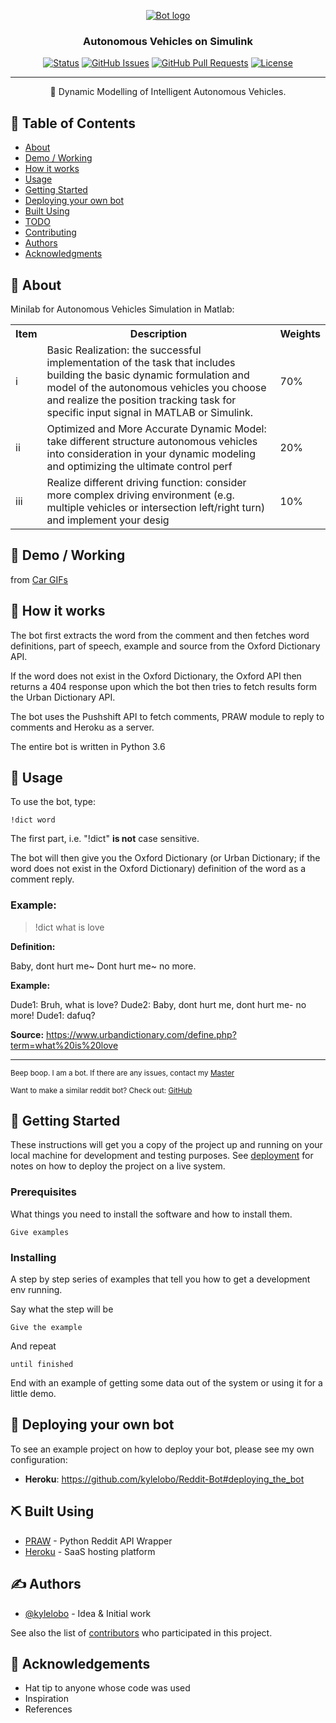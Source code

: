 <p align="center">
  <a href="" rel="noopener">
 <img src="https://logodix.com/logo/1729492.png" alt="Bot logo"></a>
</p>

<h3 align="center">Autonomous Vehicles on Simulink</h3>

<div align="center">

[![Status](https://img.shields.io/badge/status-active-success.svg)]()
[![GitHub Issues](https://img.shields.io/github/issues/CEG5303/Autonomous-Vehicles-Simulink?style=plastic)](https://github.com/CEG5303/Autonomous-Vehicles-Simulink/issues)
[![GitHub Pull Requests](https://img.shields.io/github/issues-pr/CEG5303/Autonomous-Vehicles-Simulink)](https://github.com/kylelobo/The-Documentation-Compendium/pulls)
[![License](https://img.shields.io/badge/license-MIT-blue.svg)](/LICENSE)

</div>

---

<p align="center"> 🚗 Dynamic Modelling of Intelligent Autonomous Vehicles.
    <br> 
</p>

## 📝 Table of Contents

- [About](#about)
- [Demo / Working](#demo)
- [How it works](#working)
- [Usage](#usage)
- [Getting Started](#getting_started)
- [Deploying your own bot](#deployment)
- [Built Using](#built_using)
- [TODO](../TODO.md)
- [Contributing](../CONTRIBUTING.md)
- [Authors](#authors)
- [Acknowledgments](#acknowledgement)

## 🧐 About <a name = "about"></a>

Minilab for Autonomous Vehicles Simulation in Matlab:
<table style="width:100%">
  <tr></tr>
    <th>Item</th>
    <th>Description</th>
    <th>Weights</th>
  <tr>
    <td>i</td>
    <td>Basic Realization: the successful implementation of the task that includes building the basic dynamic formulation and model of the autonomous vehicles you choose and realize the position tracking task for specific input signal in MATLAB or Simulink.</td>
    <td>70%</td>
  </tr>
  <tr>
    <td>ii</td>
    <td>Optimized and More Accurate Dynamic Model: take different structure autonomous vehicles into consideration in your dynamic modeling and optimizing the ultimate control perf</td>
    <td>20%</td>
  </tr>
  <tr>
    <td>iii</td>
    <td>Realize different driving function: consider more complex driving environment (e.g. multiple vehicles or intersection left/right turn) and implement your desig</td>
    <td>10%</td>
  </tr>
</table>

## 🎥 Demo / Working <a name = "demo"></a>

<div class="tenor-gif-embed" data-postid="14176897" data-share-method="host" data-aspect-ratio="1.51095" data-width="50%">from <a href="https://tenor.com/search/car-gifs">Car GIFs</a></div> <script type="text/javascript" async src="https://tenor.com/embed.js"></script>

## 💭 How it works <a name = "working"></a>

The bot first extracts the word from the comment and then fetches word definitions, part of speech, example and source from the Oxford Dictionary API.

If the word does not exist in the Oxford Dictionary, the Oxford API then returns a 404 response upon which the bot then tries to fetch results form the Urban Dictionary API.

The bot uses the Pushshift API to fetch comments, PRAW module to reply to comments and Heroku as a server.

The entire bot is written in Python 3.6

## 🎈 Usage <a name = "usage"></a>

To use the bot, type:

```
!dict word
```

The first part, i.e. "!dict" **is not** case sensitive.

The bot will then give you the Oxford Dictionary (or Urban Dictionary; if the word does not exist in the Oxford Dictionary) definition of the word as a comment reply.

### Example:

> !dict what is love

**Definition:**

Baby, dont hurt me~
Dont hurt me~ no more.

**Example:**

Dude1: Bruh, what is love?
Dude2: Baby, dont hurt me, dont hurt me- no more!
Dude1: dafuq?

**Source:** https://www.urbandictionary.com/define.php?term=what%20is%20love

---

<sup>Beep boop. I am a bot. If there are any issues, contact my [Master](https://www.reddit.com/message/compose/?to=PositivePlayer1&subject=/u/Wordbook_Bot)</sup>

<sup>Want to make a similar reddit bot? Check out: [GitHub](https://github.com/kylelobo/Reddit-Bot)</sup>

## 🏁 Getting Started <a name = "getting_started"></a>

These instructions will get you a copy of the project up and running on your local machine for development and testing purposes. See [deployment](#deployment) for notes on how to deploy the project on a live system.

### Prerequisites

What things you need to install the software and how to install them.

```
Give examples
```

### Installing

A step by step series of examples that tell you how to get a development env running.

Say what the step will be

```
Give the example
```

And repeat

```
until finished
```

End with an example of getting some data out of the system or using it for a little demo.

## 🚀 Deploying your own bot <a name = "deployment"></a>

To see an example project on how to deploy your bot, please see my own configuration:

- **Heroku**: https://github.com/kylelobo/Reddit-Bot#deploying_the_bot

## ⛏️ Built Using <a name = "built_using"></a>

- [PRAW](https://praw.readthedocs.io/en/latest/) - Python Reddit API Wrapper
- [Heroku](https://www.heroku.com/) - SaaS hosting platform

## ✍️ Authors <a name = "authors"></a>

- [@kylelobo](https://github.com/kylelobo) - Idea & Initial work

See also the list of [contributors](https://github.com/kylelobo/The-Documentation-Compendium/contributors) who participated in this project.

## 🎉 Acknowledgements <a name = "acknowledgement"></a>

- Hat tip to anyone whose code was used
- Inspiration
- References
